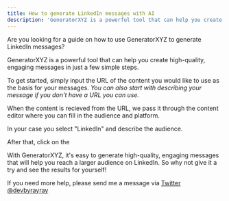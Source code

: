 ```yaml
---
title: How to generate LinkedIn messages with AI
description: 'GeneratorXYZ is a powerful tool that can help you create high-quality, engaging messages in just a few simple steps. To get started, simply input the URL of the content you would like to use as the basis for your messages. Our AI will then analyze the content and generate a series of messages that are optimized for engagement and visibility on LinkedIn.'
---
```


Are you looking for a guide on how to use GeneratorXYZ to generate LinkedIn messages?

GeneratorXYZ is a powerful tool that can help you create high-quality, engaging messages in just a few simple steps. 

To get started, simply input the URL of the content you would like to use as the basis for your messages. _You can also start with describing your message if you don't have a URL you can use._

When the content is recieved from the URL, we pass it through the content editor where you can fill in the audience and platform. 

In your case you select "LinkedIn" and describe the audience.

After that, click on the 


With GeneratorXYZ, it's easy to generate high-quality, engaging messages that will help you reach a larger audience on LinkedIn. So why not give it a try and see the results for yourself!

If you need more help, please send me a message via [Twitter @devbyrayray](https://twitter.com/devbyrayray)